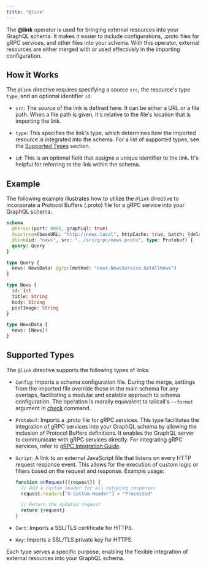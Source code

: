 ```yaml
---
title: "@link"
---
```


The **@link** operator is used for bringing external resources into your GraphQL schema. It makes it easier to include configurations, .proto files for gRPC services, and other files into your schema. With this operator, external resources are either merged with or used effectively in the importing configuration.

## How it Works

The `@link` directive requires specifying a source `src`, the resource's type `type`, and an optional identifier `id`.

- `src`: The source of the link is defined here. It can be either a URL or a file path. When a file path is given, it's relative to the file's location that is importing the link.

- `type`: This specifies the link's type, which determines how the imported resource is integrated into the schema. For a list of supported types, see the [Supported Types](#supported-types) section.

- `id`: This is an optional field that assigns a unique identifier to the link. It's helpful for referring to the link within the schema.

## Example

The following example illustrates how to utilize the `@link` directive to incorporate a Protocol Buffers (.proto) file for a gRPC service into your GraphQL schema.

```graphql showLineNumbers
schema
  @server(port: 8000, graphiql: true)
  @upstream(baseURL: "http://news.local", httpCache: true, batch: {delay: 10})
  @link(id: "news", src: "../src/grpc/news.proto", type: Protobuf) {
  query: Query
}

type Query {
  news: NewsData! @grpc(method: "news.NewsService.GetAllNews")
}

type News {
  id: Int
  title: String
  body: String
  postImage: String
}

type NewsData {
  news: [News]!
}
```

## Supported Types

The `@link` directive supports the following types of links:

- `Config`: Imports a schema configuration file. During the merge, settings from the imported file override those in the main schema for any overlaps, facilitating a modular and scalable approach to schema configuration. The operation is morally equivalent to tailcall's `--format` argument in [check](/docs/guides/cli.md#check) command.

- `Protobuf`: Imports a .proto file for gRPC services. This type facilitates the integration of gRPC services into your GraphQL schema by allowing the inclusion of Protocol Buffers definitions. It enables the GraphQL server to communicate with gRPC services directly. For integrating gRPC services, refer to [gRPC Integration Guide](/docs/guides/grpc.md).

- `Script`: A link to an external JavaScript file that listens on every HTTP request response event. This allows for the execution of custom logic or filters based on the request and response. Example usage:

  ```javascript showLineNumbers
  function onRequest({request}) {
    // Add a custom header for all outgoing responses
    request.headers["X-Custom-Header"] = "Processed"

    // Return the updated request
    return {request}
  }
  ```

- `Cert`: Imports a SSL/TLS certificate for HTTPS.
- `Key`: Imports a SSL/TLS private key for HTTPS.

Each type serves a specific purpose, enabling the flexible integration of external resources into your GraphQL schema.
